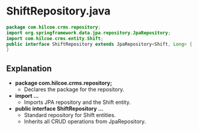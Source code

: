 # ShiftRepository.java

```java
package com.hilcoe.crms.repository;
import org.springframework.data.jpa.repository.JpaRepository;
import com.hilcoe.crms.entity.Shift;
public interface ShiftRepository extends JpaRepository<Shift, Long> {
}
```

## Explanation

- **package com.hilcoe.crms.repository;**
  - Declares the package for the repository.
- **import ...**
  - Imports JPA repository and the Shift entity.
- **public interface ShiftRepository ...**
  - Standard repository for Shift entities.
  - Inherits all CRUD operations from JpaRepository.
